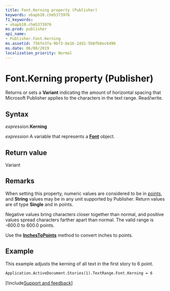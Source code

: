 ```yaml
---
title: Font.Kerning property (Publisher)
keywords: vbapb10.chm5373976
f1_keywords:
- vbapb10.chm5373976
ms.prod: publisher
api_name:
- Publisher.Font.Kerning
ms.assetid: 756fe3fa-9bf3-be16-2dd1-5b8fb0ec6496
ms.date: 06/08/2019
localization_priority: Normal
---
```



# Font.Kerning property (Publisher)

Returns or sets a **Variant** indicating the amount of horizontal spacing that Microsoft Publisher applies to the characters in the text range. Read/write.


## Syntax

_expression_.**Kerning**

_expression_ A variable that represents a **[Font](Publisher.Font.md)** object.


## Return value

Variant


## Remarks

When setting this property, numeric values are considered to be in [points](../language/glossary/vbe-glossary.md#point), and **String** values may be in any unit supported by Publisher. Return values are of type **Single** and in points. 

Negative values bring characters closer together than normal, and positive values spread characters farther apart than normal. The valid range is -600.0 to 600.0 points.

Use the **[InchesToPoints](Publisher.Application.InchesToPoints.md)** method to convert inches to points.


## Example

This example adjusts the kerning of all text in the first story to 6 point.

```vb
Application.ActiveDocument.Stories(1).TextRange.Font.Kerning = 6 

```

[!include[Support and feedback](~/includes/feedback-boilerplate.md)]